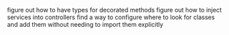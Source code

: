 figure out how to have types for decorated methods
figure out how to inject services into controllers
find a way to configure where to look for classes and add them without needing to import them explicitly
